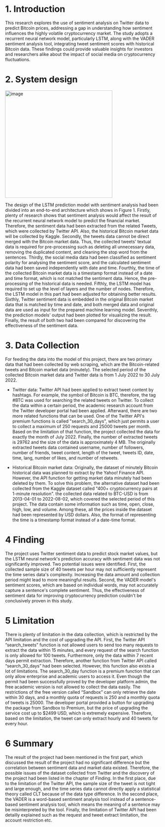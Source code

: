 # 1. Introduction

This research explores the use of sentiment analysis on Twitter data to predict Bitcoin prices, addressing a gap in understanding how sentiment influences the highly volatile cryptocurrency market. The study adopts a recurrent neural network model, particularly LSTM, along with the VADER sentiment analysis tool, integrating tweet sentiment scores with historical Bitcoin data. These findings could provide valuable insights for investors and researchers alike about the impact of social media on cryptocurrency fluctuations.

# 2. System design

<img width="348" alt="image" src="https://github.com/jasper1005/Analysing-the-Sentiment-of-Twitter-Data-on-the-Bitcoin-by-LSTM/assets/69462492/6efea9e1-afd6-45be-a4c4-5ab228fa8b38">

The design of the LSTM prediction model with sentiment analysis had been divided into an end-to-end architecture which shows in Figure 1. Firstly, plenty of research shows that sentiment analysis would affect the result of the recurrent neural network model to predict the financial market. Therefore, the sentiment data had been extracted from the related Tweets, which were collected by Twitter API. Also, the historical Bitcoin market data will be collected by Kaggle. Secondly, the tweets data cannot be direct merged with the Bitcoin market data. Thus, the collected tweets' textual data is required for pre-processing such as deleting all unnecessary data, removing the duplicated content, and cleaning the stop word from the sentences. Thirdly, the social media data had been classified as sentiment polarity for analysing the sentiment score, and the calculated sentiment data had been saved independently with date and time. Fourthly, the time of the collected Bitcoin market data is a timestamp format instead of a date and time format, which is not matched the sentiment data. Hence, the pre-processing of the historical data is needed. Fifthly, the LSTM model has required to set up the level of layers and the number of nodes. Therefore, the LSTM model in this part had been adjusted for obtaining better results. Sixthly, Twitter sentiment data is embedded in the original Bitcoin market data that is matched by time and date, and both merged data and original data are used as input for the prepared machine learning model. Seventhly, the prediction models' output had been plotted for visualizing the result. Finally, the result of both two had been compared for discovering the effectiveness of the sentiment data.

# 3. Data Collection

For feeding the data into the model of this project, there are two primary data that had been collected by web scraping, which are the Bitcoin-related tweets and Bitcoin market data (minutely). The selected period of the collected Bitcoin market data and Twitter data is from 1 July 2022 to 30 July 2022.

-  Twitter data: Twitter API had been applied to extract tweet content by hashtags. For example, the symbol of Bitcoin is BTC, therefore, the tag #BTC was used for searching the related tweets on Twitter. To collect the data within a certain period, the academic research account from the Twitter developer portal had been applied. Afterward, there are two more related functions that can be used. One of the Twitter API's premium functions is called "search_30_days", which just permits a user to collect a maximum of 250 requests and 25000 tweets per month. Based on the limitation of that function, the project collected the data for exactly the month of July 2022. Finally, the number of extracted tweets is 29762 and the size of the data is approximately 4 MB. The originally extracted tweets data contained username, number of followers, number of friends, tweet content, length of the tweet, tweets ID, date, time, lang, number of likes, and number of retweets.

-  Historical Bitcoin market data: Originally, the dataset of minutely Bitcoin historical data was planned to extract by the Yahoo! Finance API. However, the API function for getting market data minutely had been deleted by them. To solve this problem, the alternative dataset had been collected from the Kaggle dataset called "400+ cryptocurrency pairs at 1-minute resolution". the collected data related to BTC-USD is from 2013-04-01 to 2022-08-02, which covered the selected period of this project. The data contain some information such as time, open, close, high, low, and volume. Among these, all the prices inside the dataset had been represented by USD dollars. Also, the format of representing the time is a timestamp format instead of a date-time format.

# 4 Finding

The project uses Twitter sentiment data to predict stock market values, but the LSTM neural network's prediction accuracy with sentiment data was not significantly improved. Two potential issues were identified. First, the collected sample size of 40 tweets per hour may not sufficiently represent the time series data's complexity. Increasing the data amount and collection period might lead to more meaningful results. Second, the VADER model's sentiment scores, which are based on individual words, may not accurately capture a sentence's complete sentiment. Thus, the effectiveness of sentiment data for improving cryptocurrency prediction couldn't be conclusively proven in this study.

# 5 Limitation

There is plenty of limitation in the data collection, which is restricted by the API limitation and the cost of upgrading the API. First, the Twitter API “search_tweets” function is not allowed users to send too many requests to extract the data within 15 minutes, and every request of the search function is only allowed for 100 tweets. Furthermore, only the data within 7 recent days permit extraction. Therefore, another function from Twitter API called “search_30_days” had been selected. However, this function also exists a lot of limitations. The search_30_day function is a premium function that can only allow enterprise and academic users to access it. Even though the permit had been successfully proved by the developer platform admin, the free academic version is not allowed to collect the data easily. The restrictions of the free version called “Sandbox” can only retrieve the date within 30 days, and a monthly quota of requests is 250 and a monthly quota of tweets is 25000. The developer portal provided a button for upgrading the package from Sandbox to Premium, but the price of upgrading the service cost up to $2499 USD, which is extremely expensive. Therefore, based on the limitation, the tweet can only extract hourly and 40 tweets for every hour.

# 6 Summary

The result of the project had been mentioned in the first part, which discussed the result of the project had no significant difference but the correlation between sentiment data and market data existed. Therefore, the possible issues of the dataset collected from Twitter and the discovery of the project had been listed in the chapter of Finding. In the first place, due to the limitation of the Twitter API, the sample size of the tweet is not tight and large enough, and the time series data cannot directly apply a statistical theory called CLT because of the data type difference. In the second place, the VADER is a word-based sentiment analysis tool instead of a sentence-based sentiment analysis tool, which means the meaning of a sentence may be misinterpreted by the tool. Finally, the limitation of Twitter API had been detailly explained such as the request and tweet extract limitation, the account restriction etc.






